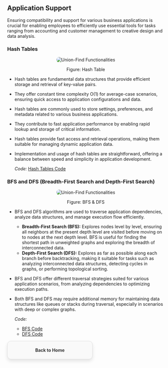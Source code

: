 ## Application Support

Ensuring compatibility and support for various business applications is crucial for enabling employees to efficiently use essential tools for tasks ranging from accounting and customer management to creative design and data analysis.

### Hash Tables
<p align="center">
  <img src="https://github.com/PragatiDBhat/Portfolio/assets/163662545/6f9b51e1-1440-4915-bb44-553c874f367f" alt="Union-Find Functionalities" style="max-width: 100%; height: auto; border-radius: 8px;">
</p>
<p align="center">Figure: Hash Table</p>


- Hash tables are fundamental data structures that provide efficient storage and retrieval of key-value pairs.
- They offer constant time complexity O(1) for average-case scenarios, ensuring quick access to application configurations and data.
- Hash tables are commonly used to store settings, preferences, and metadata related to various business applications.
- They contribute to fast application performance by enabling rapid lookup and storage of critical information.
- Hash tables provide fast access and retrieval operations, making them suitable for managing dynamic application data.
- Implementation and usage of hash tables are straightforward, offering a balance between speed and simplicity in application development.
  
  
  *Code:* [Hash Tables Code](https://github.com/PragatiDBhat/Portfolio/blob/main/Codes/hash.cpp)


### BFS and DFS (Breadth-First Search and Depth-First Search)
<p align="center">
  <img src="https://github.com/PragatiDBhat/Portfolio/assets/163662545/154eae16-0c4c-4a73-adb1-7ac29fa2ef47" alt="Union-Find Functionalities" style="max-width: 100%; height: auto; border-radius: 8px;">
</p>
<p align="center">Figure: BFS & DFS</p>


- BFS and DFS algorithms are used to traverse application dependencies, analyze data structures, and manage execution flow efficiently.
  - **Breadth-First Search (BFS):** Explores nodes level by level, ensuring all neighbors at the present depth level are visited before moving on to nodes at the next depth level. BFS is useful for finding the shortest path in unweighted graphs and exploring the breadth of interconnected data.
  - **Depth-First Search (DFS):** Explores as far as possible along each branch before backtracking, making it suitable for tasks such as analyzing interconnected data structures, detecting cycles in graphs, or performing topological sorting.
- BFS and DFS offer different traversal strategies suited for various application scenarios, from analyzing dependencies to optimizing execution paths.
- Both BFS and DFS may require additional memory for maintaining data structures like queues or stacks during traversal, especially in scenarios with deep or complex graphs.

  
  
  *Code:*
  - [BFS Code](https://github.com/PragatiDBhat/Portfolio/blob/main/Codes/bfs.c)
  - [DFS Code](https://github.com/PragatiDBhat/Portfolio/blob/main/Codes/dfs.c)




<div style="border: 1px solid #ddd; border-radius: 12px; padding: 20px; width: calc(50% - 20px); box-shadow: 0 6px 12px rgba(0, 0, 0, 0.1); background-color: #f9f9f9; text-align: center; transition: transform 0.3s, box-shadow 0.3s;">
        <a href="https://pragatidbhat.github.io/Portfolio/" style="text-decoration: none; color: #333; font-weight: bold;">Back to Home</a>
</div>
